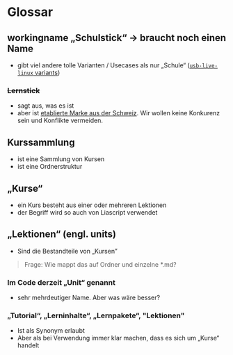 # Glossar

## workingname „Schulstick“ -> braucht noch einen Name

* gibt viel andere tolle Varianten / Usecases als nur „Schule“ ([`usb-live-linux` variants](https://github.com/fsfw-dresden/usb-live-linux/tree/main/variants.build))

### ~~Lernstick~~

* sagt aus, was es ist
* aber ist [etablierte Marke aus der Schweiz](https://www.bfh.ch/de/forschung/forschungsbereiche/lernstick/). Wir wollen keine Konkurenz sein und Konflikte vermeiden.

## Kurssammlung

* ist eine Sammlung von Kursen
* ist eine Ordnerstruktur

## „Kurse“

* ein Kurs besteht aus einer oder mehreren Lektionen
* der Begriff wird so auch von Liascript verwendet


## „Lektionen“ (engl. units)

* Sind die Bestandteile von „Kursen”

> Frage: Wie mappt das auf Ordner und einzelne *.md?

### Im Code derzeit „Unit“ genannt

* sehr mehrdeutiger Name. Aber was wäre besser?


### „Tutorial“, „Lerninhalte“, „Lernpakete“, "Lektionen"

* Ist als Synonym erlaubt
* Aber als bei Verwendung immer klar machen, dass es sich um „Kurse“ handelt
